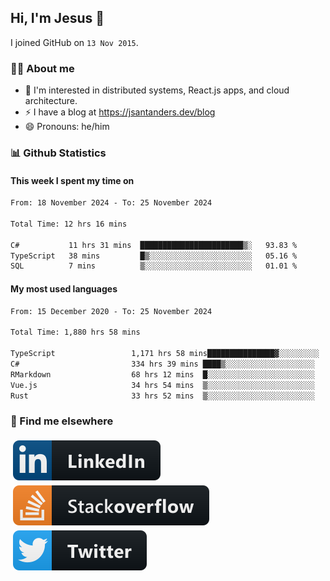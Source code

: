 ## Hi, I'm Jesus 👋

I joined GitHub on `13 Nov 2015`.

<!-- Talking about you -->

### 👨‍💻 About me

- 👦 I'm interested in distributed systems, React.js apps, and cloud architecture.
- ⚡️ I have a blog at <https://jsantanders.dev/blog>
- 😄 Pronouns: he/him

### 📊 Github Statistics

#### This week I spent my time on

<!--START_SECTION:weekly-->

```txt
From: 18 November 2024 - To: 25 November 2024

Total Time: 12 hrs 16 mins

C#           11 hrs 31 mins  ███████████████████████▒░   93.83 %
TypeScript   38 mins         █▒░░░░░░░░░░░░░░░░░░░░░░░   05.16 %
SQL          7 mins          ▒░░░░░░░░░░░░░░░░░░░░░░░░   01.01 %
```

<!--END_SECTION:weekly-->

#### My most used languages

<!--START_SECTION:alltime-->

```txt
From: 15 December 2020 - To: 25 November 2024

Total Time: 1,880 hrs 58 mins

TypeScript                 1,171 hrs 58 mins███████████████▓░░░░░░░░░   62.31 %
C#                         334 hrs 39 mins ████▒░░░░░░░░░░░░░░░░░░░░   17.79 %
RMarkdown                  68 hrs 12 mins  █░░░░░░░░░░░░░░░░░░░░░░░░   03.63 %
Vue.js                     34 hrs 54 mins  ▒░░░░░░░░░░░░░░░░░░░░░░░░   01.86 %
Rust                       33 hrs 52 mins  ▒░░░░░░░░░░░░░░░░░░░░░░░░   01.80 %
```

<!--END_SECTION:alltime-->

### 📢 Find me elsewhere

<p>
  <a target="_blank" href="https://linkedin.com/in/jsantanders">
    <img src="https://github.com/jsantanders/jsantanders/blob/master/img/linkedin.svg" alt="LinkedIn" style="vertical-align:top; margin:4px">
  </a>
  
  <a target="_blank" href="https://stackoverflow.com/users/7318331/jesus-santander">
    <img src="https://github.com/jsantanders/jsantanders/blob/master/img/stackoverflow.svg" alt="StackOverflow" style="vertical-align:top; margin:4px">
  </a>
  
  <a target="_blank" href="http://twitter.com/jsantanders">
    <img src="https://github.com/jsantanders/jsantanders/blob/master/img/twitter.svg" alt="Twitter" style="vertical-align:top; margin:4px">
  </a>
</p>

